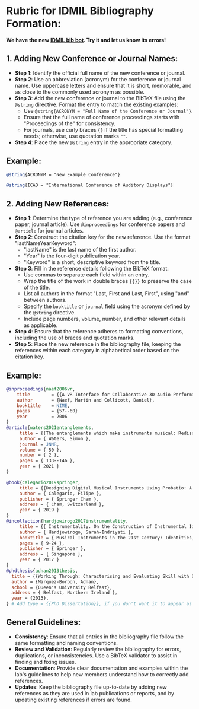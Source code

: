 # Rubric for IDMIL Bibliography Formation:

**We have the new [IDMIL bib bot](https://chatgpt.com/g/g-kXkMsUgjT-idmil-bib-bot). Try it and let us know its errors!** 

## 1. Adding New Conference or Journal Names:

- **Step 1**: Identify the official full name of the new conference or journal.
- **Step 2**: Use an abbreviation (acronym) for the conference or journal name. Use uppercase letters and ensure that it is short, memorable, and as close to the commonly used acronym as possible.
- **Step 3**: Add the new conference or journal to the BibTeX file using the `@string` directive. Format the entry to match the existing examples:
  - Use `@string{ACRONYM = "Full Name of the Conference or Journal"}`.
  - Ensure that the full name of conference proceedings starts with "Proceedings of the" for consistency.
  - For journals, use curly braces `{}` if the title has special formatting needs; otherwise, use quotation marks `""`.
- **Step 4**: Place the new `@string` entry in the appropriate category.

## Example:
```bibtex
@string{ACRONYM = "New Example Conference"}

@string{ICAD = "International Conference of Auditory Displays"}

```

## 2. Adding New References:

- **Step 1**: Determine the type of reference you are adding (e.g., conference paper, journal article). Use `@inproceedings` for conference papers and `@article` for journal articles.
- **Step 2**: Construct the citation key for the new reference. Use the format "lastNameYearKeyword":
  - "lastName" is the last name of the first author.
  - "Year" is the four-digit publication year.
  - "Keyword" is a short, descriptive keyword from the title.
- **Step 3**: Fill in the reference details following the BibTeX format:
  - Use commas to separate each field within an entry.
  - Wrap the title of the work in double braces `{{}}` to preserve the case of the title.
  - List all authors in the format "Last, First and Last, First", using "and" between authors.
  - Specify the `booktitle` or `journal` field using the acronym defined by the `@string` directive.
  - Include page numbers, volume, number, and other relevant details as applicable.
- **Step 4**: Ensure that the reference adheres to formatting conventions, including the use of braces and quotation marks.
- **Step 5**: Place the new reference in the bibliography file, keeping the references within each category in alphabetical order based on the citation key.

## Example:
```bibtex
@inproceedings{naef2006vr,
	title        = {{A VR Interface for Collaborative 3D Audio Performance}},
	author       = {Naef, Martin and Collicott, Daniel},
	booktitle    = NIME,
	pages        = {57--60}
	year         = 2006
}
@article{waters2021entanglements,
	 title = {{The entanglements which make instruments musical: Rediscovering sociality}},
	 author = { Waters, Simon },
	 journal = JNMR,
	 volume = { 50 },
	 number = { 2 },
	 pages = { 133--146 },
	 year = { 2021 }
}

@book{calegario2019springer,
	 title = {{Designing Digital Musical Instruments Using Probatio: A Physical Prototyping Toolkit }},
	 author = { Calegario, Filipe },
	 publisher = { Springer Cham },
	 address = { Cham, Switzerland },
	 year = { 2019 }
}
@incollection{hardjowirogo2017instrumentality,
	 title = {{ Instrumentality. On the Construction of Instrumental Identity }},
	 author = { Hardjowirogo, Sarah-Indriyati },
	 booktitle = { Musical Instruments in the 21st Century: Identities, Configurations, Practices },
	 pages = { 9-24 },
	 publisher = { Springer },
	 address = { Singapore },
	 year = { 2017 }
}
@phdthesis{adnan2013thesis,
  title = {{Working Through: Characterising and Evaluating Skill with Digital Musical Interactions}},
  author = {Marquez-Borbon, Adnan},
  school = {Queen's University Belfast},
  address = { Belfast, Northern Ireland },
  year = {2013},
} # Add type = {{PhD Dissertation}}, if you don't want it to appear as a "PhD Thesis" 

```

## General Guidelines:

- **Consistency**: Ensure that all entries in the bibliography file follow the same formatting and naming conventions.
- **Review and Validation**: Regularly review the bibliography for errors, duplications, or inconsistencies. Use a BibTeX validator to assist in finding and fixing issues.
- **Documentation**: Provide clear documentation and examples within the lab's guidelines to help new members understand how to correctly add references.
- **Updates**: Keep the bibliography file up-to-date by adding new references as they are used in lab publications or reports, and by updating existing references if errors are found.
